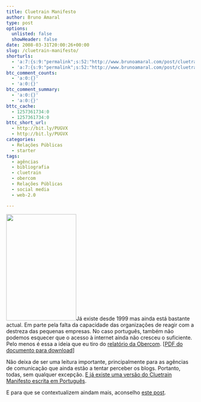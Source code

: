```yaml
---
title: Cluetrain Manifesto
author: Bruno Amaral
type: post
options:
  unlisted: false
  showHeader: false
date: 2008-03-31T20:00:26+00:00
slug: /cluetrain-manifesto/
shorturls:
  - 'a:7:{s:9:"permalink";s:52:"http://www.brunoamaral.com/post/cluetrain-manifesto/";s:7:"tinyurl";s:25:"http://tinyurl.com/6oxtfm";s:4:"isgd";s:17:"http://is.gd/pHlM";s:5:"bitly";s:20:"http://bit.ly/1ppSiD";s:5:"snipr";s:22:"http://snipr.com/evchs";s:5:"snurl";s:22:"http://snurl.com/evchs";s:7:"snipurl";s:24:"http://snipurl.com/evchs";}'
  - 'a:7:{s:9:"permalink";s:52:"http://www.brunoamaral.com/post/cluetrain-manifesto/";s:7:"tinyurl";s:25:"http://tinyurl.com/6oxtfm";s:4:"isgd";s:17:"http://is.gd/pHlM";s:5:"bitly";s:20:"http://bit.ly/1ppSiD";s:5:"snipr";s:22:"http://snipr.com/evchs";s:5:"snurl";s:22:"http://snurl.com/evchs";s:7:"snipurl";s:24:"http://snipurl.com/evchs";}'
btc_comment_counts:
  - 'a:0:{}'
  - 'a:0:{}'
btc_comment_summary:
  - 'a:0:{}'
  - 'a:0:{}'
bttc_cache:
  - 1257361734:0
  - 1257361734:0
bttc_short_url:
  - http://bit.ly/PUGVX
  - http://bit.ly/PUGVX
categories:
  - Relações Públicas
  - starter
tags:
  - agências
  - bibliografia
  - cluetrain
  - obercom
  - Relações Públicas
  - social media
  - web-2.0

---
```

[<img class="size-medium wp-image-668 left" title="book-mid" src="/wp-content/uploads/2008/03/book-mid1.gif" alt="" width="187" height="285" />][1]Já existe desde 1999 mas ainda está bastante actual. Em parte pela falta da capacidade das organizações de reagir com a destreza das pequenas empresas. No caso português, também não podemos esquecer que o acesso à internet ainda não cresceu o suficiente. Pelo menos é essa a ideia que eu tiro do [relatório da Obercom][2]. [[PDF do documento para download][3]]

Não deixa de ser uma leitura importante, principalmente para as agências de comunicação que ainda estão a tentar perceber os blogs. Portanto, todas, sem qualquer excepção. [E já existe uma versão do Cluetrain Manifesto escrita em Português][4].

E para que se contextualizem aindam mais, aconselho [este post][5].

 [1]: http://www.cluetrain.com "Cluetrain Manifesto"
 [2]: http://atrium.wordpress.com/2008/03/18/a-internet-em-portugal-03-07-obercom/
 [3]: /wp-content/uploads/2008/03/obercom-internet-2003-20071.pdf
 [4]: http://cluetrain.com/portuguese/index.html
 [5]: http://jonasnuts.blogs.sapo.pt/184616.html